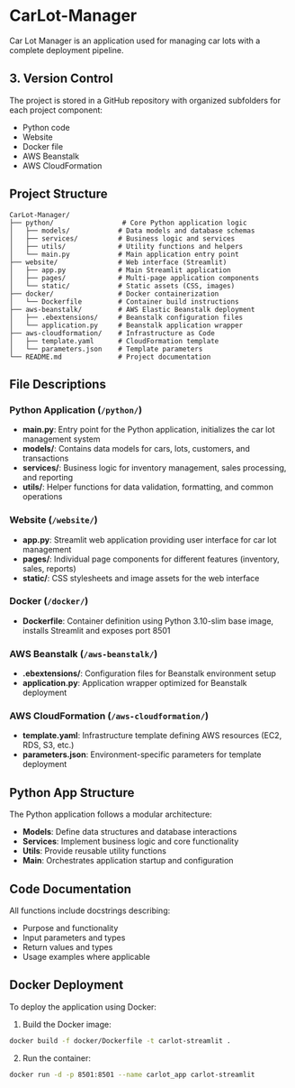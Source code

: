 # CarLot-Manager
Car Lot Manager is an application used for managing car lots with a complete deployment pipeline.

## 3. Version Control
The project is stored in a GitHub repository with organized subfolders for each project component:
- Python code
- Website
- Docker file
- AWS Beanstalk
- AWS CloudFormation

## Project Structure
```
CarLot-Manager/
├── python/                 # Core Python application logic
│   ├── models/            # Data models and database schemas
│   ├── services/          # Business logic and services
│   ├── utils/             # Utility functions and helpers
│   └── main.py            # Main application entry point
├── website/               # Web interface (Streamlit)
│   ├── app.py             # Main Streamlit application
│   ├── pages/             # Multi-page application components
│   └── static/            # Static assets (CSS, images)
├── docker/                # Docker containerization
│   └── Dockerfile         # Container build instructions
├── aws-beanstalk/         # AWS Elastic Beanstalk deployment
│   ├── .ebextensions/     # Beanstalk configuration files
│   └── application.py     # Beanstalk application wrapper
├── aws-cloudformation/    # Infrastructure as Code
│   ├── template.yaml      # CloudFormation template
│   └── parameters.json    # Template parameters
└── README.md              # Project documentation
```

## File Descriptions

### Python Application (`/python/`)
- **main.py**: Entry point for the Python application, initializes the car lot management system
- **models/**: Contains data models for cars, lots, customers, and transactions
- **services/**: Business logic for inventory management, sales processing, and reporting
- **utils/**: Helper functions for data validation, formatting, and common operations

### Website (`/website/`)
- **app.py**: Streamlit web application providing user interface for car lot management
- **pages/**: Individual page components for different features (inventory, sales, reports)
- **static/**: CSS stylesheets and image assets for the web interface

### Docker (`/docker/`)
- **Dockerfile**: Container definition using Python 3.10-slim base image, installs Streamlit and exposes port 8501

### AWS Beanstalk (`/aws-beanstalk/`)
- **.ebextensions/**: Configuration files for Beanstalk environment setup
- **application.py**: Application wrapper optimized for Beanstalk deployment

### AWS CloudFormation (`/aws-cloudformation/`)
- **template.yaml**: Infrastructure template defining AWS resources (EC2, RDS, S3, etc.)
- **parameters.json**: Environment-specific parameters for template deployment

## Python App Structure
The Python application follows a modular architecture:
- **Models**: Define data structures and database interactions
- **Services**: Implement business logic and core functionality
- **Utils**: Provide reusable utility functions
- **Main**: Orchestrates application startup and configuration

## Code Documentation
All functions include docstrings describing:
- Purpose and functionality
- Input parameters and types
- Return values and types
- Usage examples where applicable

## Docker Deployment
To deploy the application using Docker:

1. Build the Docker image:
```bash
docker build -f docker/Dockerfile -t carlot-streamlit .
```

2. Run the container:
```bash
docker run -d -p 8501:8501 --name carlot_app carlot-streamlit
``` 
